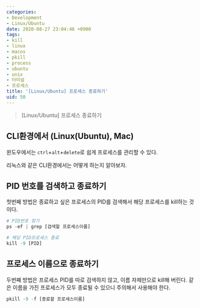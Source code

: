 ```yaml
---
categories:
- Development
- Linux/Ubuntu
date: 2020-08-27 23:04:46 +0900
tags:
- kill
- linux
- macos
- pkill
- process
- ubuntu
- unix
- 터미널
- 프로세스
title: '[Linux/Ubuntu] 프로세스 종료하기'
uid: 50
---
```


> [Linux/Ubuntu] 프로세스 종료하기
> 

## CLI환경에서 (Linux(Ubuntu), Mac)

윈도우에서는 `ctrl`+`alt`+`delete`로 쉽게 프로세스를 관리할 수 있다.

리눅스와 같은 CLI환경에서는 어떻게 하는지 알아보자.

## PID 번호를 검색하고 종료하기

첫번째 방법은 종료하고 싶은 프로세스의 PID를 검색해서 해당 프로세스를 kill하는 것이다.

```python
# PID번호 찾기
ps -ef | grep [검색할 프로세스이름]

# 해당 PID프로세스 종료
kill -9 [PID]
```

## 프로세스 이름으로 종료하기

두번째 방법은 프로세스 PID를 따로 검색하지 않고, 이름 자체만으로 kill해 버린다. 같은 이름을 가진 프로세스가 모두 종료될 수 있으니 주의해서 사용해야 한다.

```python
pkill -9 -f [종료할 프로세스이름]
```